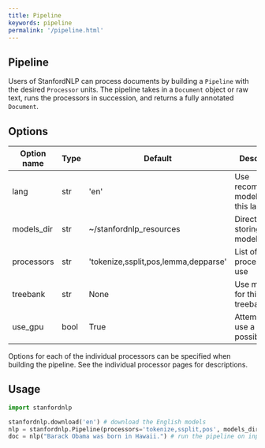 ```yaml
---
title: Pipeline
keywords: pipeline
permalink: '/pipeline.html'
---
```


## Pipeline

Users of StanfordNLP can process documents by building a `Pipeline` with the desired `Processor` units.  The pipeline takes in a `Document`
object or raw text, runs the processors in succession, and returns a fully annotated `Document`.

## Options

| Option name | Type | Default | Description |
| --- | --- | --- | --- |
| lang | str | 'en' | Use recommended models for this language |
| models_dir | str | ~/stanfordnlp_resources | Directory for storing the models |
| processors | str | 'tokenize,ssplit,pos,lemma,depparse' | List of processors to use |
| treebank | str | None | Use models for this treebank |
| use_gpu | bool | True | Attempt to use a gpu if possible |

Options for each of the individual processors can be specified when building the pipeline.  See the individual
processor pages for descriptions.

## Usage

```python
import stanfordnlp

stanfordnlp.download('en') # download the English models
nlp = stanfordnlp.Pipeline(processors='tokenize,ssplit,pos', models_dir='/path/to/stanfordnlp_resources', treebank='en_ewt', use_gpu=True, pos.batch_size=3000) # build the pipeline
doc = nlp("Barack Obama was born in Hawaii.") # run the pipeline on input text
```
